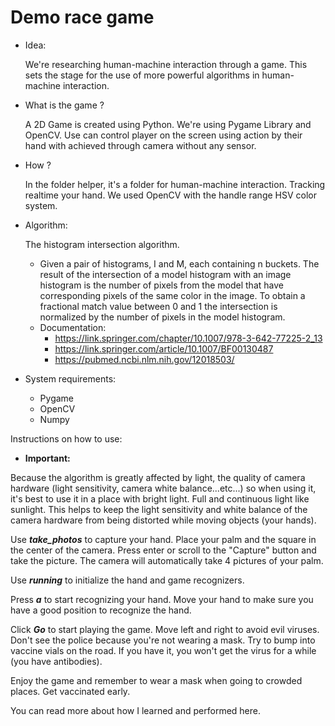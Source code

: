 # Demo race game
- Idea:
  
    We're researching human-machine interaction through a game. 
    This sets the stage for the use of more powerful algorithms in human-machine interaction.
  

- What is the game ?

    A 2D Game is created using Python. We're using Pygame Library and OpenCV.
    Use can control player on the screen using action by their hand with achieved through camera without any sensor.


- How ?
  
    In the folder helper, it's a folder for human-machine interaction.
    Tracking realtime your hand. 
    We used OpenCV with the handle range HSV color system.
  

- Algorithm:

    The histogram intersection algorithm.
    - Given a pair of histograms, I and M, each containing n buckets. 
      The result of the intersection of a model histogram with an image histogram is the number of pixels from the model 
      that have corresponding pixels of the same color in the image. To obtain a fractional match value between 0 and 1 the intersection is normalized by the number of pixels in the model histogram.
  
    + Documentation: 
        + https://link.springer.com/chapter/10.1007/978-3-642-77225-2_13
        + https://link.springer.com/article/10.1007/BF00130487
        + https://pubmed.ncbi.nlm.nih.gov/12018503/
    

- System requirements:
    + Pygame
    + OpenCV
    + Numpy

Instructions on how to use:

- **Important:**

Because the algorithm is greatly affected by light, the quality of camera hardware (light sensitivity, camera white balance...etc...) 
      so when using it, it's best to use it in a place with bright light. 
      Full and continuous light like sunlight. 
      This helps to keep the light sensitivity and white balance of the camera hardware from being distorted while moving objects (your hands).
      
Use ***take_photos*** to capture your hand. Place your palm and the square in the center of the camera. Press enter or scroll to the "Capture" button and take the picture. 
The camera will automatically take 4 pictures of your palm.

Use ***running*** to initialize the hand and game recognizers.

Press ***a*** to start recognizing your hand. Move your hand to make sure you have a good position to recognize the hand.

Click ***Go*** to start playing the game.
Move left and right to avoid evil viruses. Don't see the police because you're not wearing a mask.
Try to bump into vaccine vials on the road. If you have it, you won't get the virus for a while (you have antibodies).

Enjoy the game and remember to wear a mask when going to crowded places. Get vaccinated early.


You can read more about how I learned and performed here.